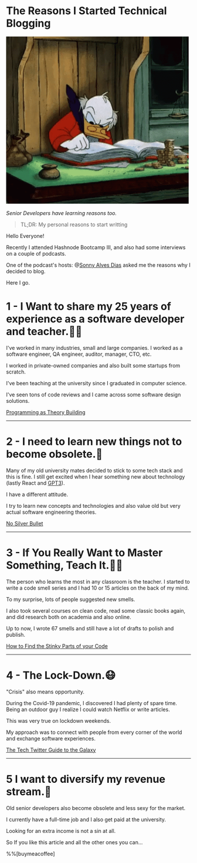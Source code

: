 # The Reasons I Started Technical Blogging

![The Reasons I Started Technical Blogging](The%20Reasons%20I%20Started%20Technical%20Blogging.gif)

*Senior Developers have learning reasons too.*

> TL;DR: My personal reasons to start writting

Hello Everyone! 

Recently I attended Hashnode Bootcamp III, and also had some interviews on a couple of podcasts.

One of the podcast's hosts: @[Sonny Alves Dias](@sonny-ad) asked me the reasons why I decided to blog. 

Here I go.

# 1 - I Want to share my 25 years of experience as a software developer and teacher.👴🏾

I've worked in many industries, small and large companies. I worked as a software engineer, QA engineer, auditor, manager, CTO, etc.

I worked in private-owned companies and also built some startups from scratch.

I've been teaching at the university since I graduated in computer science.

I've seen tons of code reviews and I came across some software design solutions.

[Programming as Theory Building](https://github.com/mcsee/Software-Design-Articles/tree/main/Articles/Theory/Programming%20as%20Theory%20Building/readme.md)

* * *

# 2 - I need to learn new things not to become obsolete.🏫

Many of my old university mates decided to stick to some tech stack and this is fine. 
I still get excited when I hear something new about technology (lastly React and [GPT3](https://github.com/mcsee/Software-Design-Articles/tree/main/Articles/Artificial%20Intelligence/I've%20Recently%20Learned%20About%20GPT3%20-%20This%20is%20my%20Journey/readme.md)).

I have a different attitude.

I try to learn new concepts and technologies and also value old but very actual software engineering theories.

[No Silver Bullet](https://github.com/mcsee/Software-Design-Articles/tree/main/Articles/Theory/No%20Silver%20Bullet/readme.md)

* * *

# 3 - If You Really Want to Master Something, Teach It.👨‍🏫

The person who learns the most in any classroom is the teacher.
I started to write a code smell series and I had 10 or 15 articles on the back of my mind.

To my surprise, lots of people suggested new smells.

I also took several courses on clean code, read some classic books again, and did research both on academia and also online.

Up to now, I wrote 67 smells and still have a lot of drafts to polish and publish.

[How to Find the Stinky Parts of your Code](https://github.com/mcsee/Software-Design-Articles/tree/main/Articles/Code%20Smells/How%20to%20Find%20the%20Stinky%20parts%20of%20your%20Code/readme.md)

* * *

# 4 - The Lock-Down.😷

"Crisis" also means opportunity.

During the Covid-19 pandemic, I discovered I had plenty of spare time. Being an outdoor guy I realize I could watch Netflix or write articles.

This was very true on lockdown weekends.

My approach was to connect with people from every corner of the world and exchange software experiences. 

[The Tech Twitter Guide to the Galaxy](https://github.com/mcsee/Software-Design-Articles/tree/main/Articles/Twitter/The%20Tech%20Twitter%20Guide%20to%20the%20Galaxy/readme.md)		    

* * *

# 5 I want to diversify my revenue stream.💸

Old senior developers also become obsolete and less sexy for the market.

I currently have a full-time job and I also get paid at the university. 

Looking for an extra income is not a sin at all.

So If you like this article and all the other ones you can...

%%[buymeacoffee]